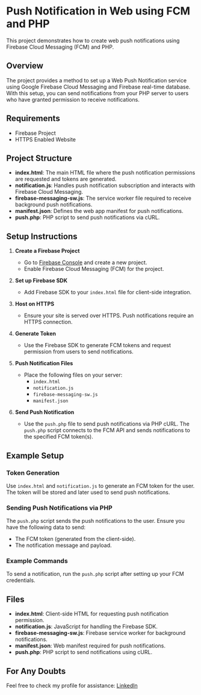 # Push Notification in Web using FCM and PHP

This project demonstrates how to create web push notifications using Firebase Cloud Messaging (FCM) and PHP.

## Overview

The project provides a method to set up a Web Push Notification service using Google Firebase Cloud Messaging and Firebase real-time database. With this setup, you can send notifications from your PHP server to users who have granted permission to receive notifications.

## Requirements

- Firebase Project
- HTTPS Enabled Website

## Project Structure

- **index.html**: The main HTML file where the push notification permissions are requested and tokens are generated.
- **notification.js**: Handles push notification subscription and interacts with Firebase Cloud Messaging.
- **firebase-messaging-sw.js**: The service worker file required to receive background push notifications.
- **manifest.json**: Defines the web app manifest for push notifications.
- **push.php**: PHP script to send push notifications via cURL.

## Setup Instructions

1. **Create a Firebase Project**
   - Go to [Firebase Console](https://console.firebase.google.com/) and create a new project.
   - Enable Firebase Cloud Messaging (FCM) for the project.

2. **Set up Firebase SDK**
   - Add Firebase SDK to your `index.html` file for client-side integration.

3. **Host on HTTPS**
   - Ensure your site is served over HTTPS. Push notifications require an HTTPS connection.

4. **Generate Token**
   - Use the Firebase SDK to generate FCM tokens and request permission from users to send notifications.

5. **Push Notification Files**
   - Place the following files on your server:
     - `index.html`
     - `notification.js`
     - `firebase-messaging-sw.js`
     - `manifest.json`

6. **Send Push Notification**
   - Use the `push.php` file to send push notifications via PHP cURL. The `push.php` script connects to the FCM API and sends notifications to the specified FCM token(s).

## Example Setup

### Token Generation

Use `index.html` and `notification.js` to generate an FCM token for the user. The token will be stored and later used to send push notifications.

### Sending Push Notifications via PHP

The `push.php` script sends the push notifications to the user. Ensure you have the following data to send:
- The FCM token (generated from the client-side).
- The notification message and payload.

### Example Commands

To send a notification, run the `push.php` script after setting up your FCM credentials.

## Files

- **index.html**: Client-side HTML for requesting push notification permission.
- **notification.js**: JavaScript for handling the Firebase SDK.
- **firebase-messaging-sw.js**: Firebase service worker for background notifications.
- **manifest.json**: Web manifest required for push notifications.
- **push.php**: PHP script to send notifications using cURL.

## For Any Doubts

Feel free to check my profile for assistance: [LinkedIn](https://www.linkedin.com/in/subhadipta-nayak/)
